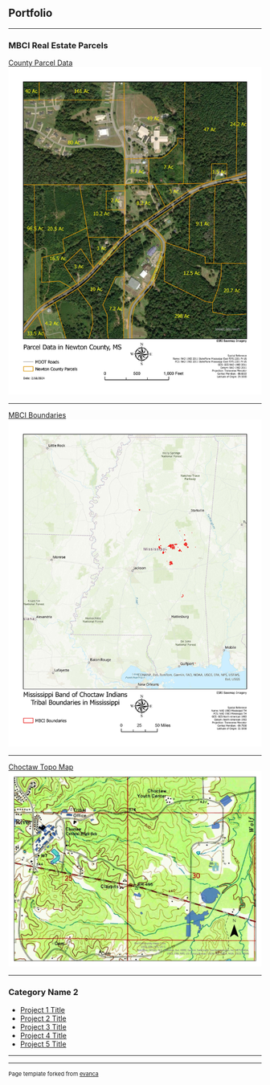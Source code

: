 ## Portfolio

---

### MBCI Real Estate Parcels

[County Parcel Data](/Parcel)
<img src="images/parcel.jpg?raw=true"/>

---
[MBCI Boundaries](/MBCILocatiomappdf)
<img src="images/MBCI Location Map.jpg?raw=true"/>

---
[Choctaw Topo Map](/topo)
<img src="images/Choctaw.jpg?raw=true"/>

---

### Category Name 2

- [Project 1 Title](http://example.com/)
- [Project 2 Title](http://example.com/)
- [Project 3 Title](http://example.com/)
- [Project 4 Title](http://example.com/)
- [Project 5 Title](http://example.com/)

---




---
<p style="font-size:11px">Page template forked from <a href="https://github.com/evanca/quick-portfolio">evanca</a></p>
<!-- Remove above link if you don't want to attibute -->

